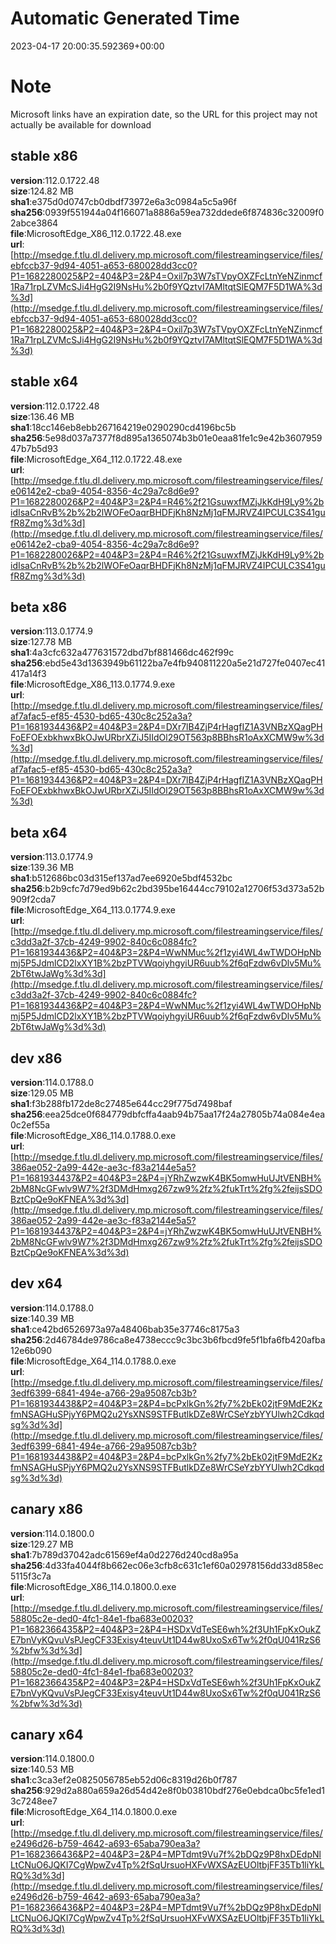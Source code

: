 # Automatic Generated Time
2023-04-17 20:00:35.592369+00:00

# Note
Microsoft links have an expiration date, so the URL for this project may not actually be available for download

## stable x86
**version**:112.0.1722.48  
**size**:124.82 MB  
**sha1**:e375d0d0747cb0dbdf73972e6a3c0984a5c5a96f  
**sha256**:0939f551944a04f166071a8886a59ea732ddede6f874836c32009f02abce3864  
**file**:MicrosoftEdge_X86_112.0.1722.48.exe  
**url**:[http://msedge.f.tlu.dl.delivery.mp.microsoft.com/filestreamingservice/files/ebfccb37-9d94-4051-a653-680028dd3cc0?P1=1682280025&P2=404&P3=2&P4=Oxil7p3W7sTVpyOXZFcLtnYeNZinmcf1Ra71rpLZVMcSJi4HgG2I9NsHu%2b0f9YQztvI7AMltqtSlEQM7F5D1WA%3d%3d](http://msedge.f.tlu.dl.delivery.mp.microsoft.com/filestreamingservice/files/ebfccb37-9d94-4051-a653-680028dd3cc0?P1=1682280025&P2=404&P3=2&P4=Oxil7p3W7sTVpyOXZFcLtnYeNZinmcf1Ra71rpLZVMcSJi4HgG2I9NsHu%2b0f9YQztvI7AMltqtSlEQM7F5D1WA%3d%3d)  

## stable x64
**version**:112.0.1722.48  
**size**:136.46 MB  
**sha1**:18cc146eb8ebb267164219e0290290cd4196bc5b  
**sha256**:5e98d037a7377f8d895a1365074b3b01e0eaa81fe1c9e42b360795947b7b5d93  
**file**:MicrosoftEdge_X64_112.0.1722.48.exe  
**url**:[http://msedge.f.tlu.dl.delivery.mp.microsoft.com/filestreamingservice/files/e06142e2-cba9-4054-8356-4c29a7c8d6e9?P1=1682280026&P2=404&P3=2&P4=R46%2f21GsuwxfMZjJkKdH9Ly9%2bidIsaCnRvB%2b%2b2lWOFeOaqrBHDFjKh8NzMj1qFMJRVZ4IPCULC3S41gufR8Zmg%3d%3d](http://msedge.f.tlu.dl.delivery.mp.microsoft.com/filestreamingservice/files/e06142e2-cba9-4054-8356-4c29a7c8d6e9?P1=1682280026&P2=404&P3=2&P4=R46%2f21GsuwxfMZjJkKdH9Ly9%2bidIsaCnRvB%2b%2b2lWOFeOaqrBHDFjKh8NzMj1qFMJRVZ4IPCULC3S41gufR8Zmg%3d%3d)  

## beta x86
**version**:113.0.1774.9  
**size**:127.78 MB  
**sha1**:4a3cfc632a477631572dbd7bf881466dc462f99c  
**sha256**:ebd5e43d1363949b61122ba7e4fb940811220a5e21d727fe0407ec41417a14f3  
**file**:MicrosoftEdge_X86_113.0.1774.9.exe  
**url**:[http://msedge.f.tlu.dl.delivery.mp.microsoft.com/filestreamingservice/files/af7afac5-ef85-4530-bd65-430c8c252a3a?P1=1681934436&P2=404&P3=2&P4=DXr7lB4ZjP4rHagfIZ1A3VNBzXQagPHFoEFOExbkhwxBkOJwURbrXZiJ5IIdOl29OT563p8BBhsR1oAxXCMW9w%3d%3d](http://msedge.f.tlu.dl.delivery.mp.microsoft.com/filestreamingservice/files/af7afac5-ef85-4530-bd65-430c8c252a3a?P1=1681934436&P2=404&P3=2&P4=DXr7lB4ZjP4rHagfIZ1A3VNBzXQagPHFoEFOExbkhwxBkOJwURbrXZiJ5IIdOl29OT563p8BBhsR1oAxXCMW9w%3d%3d)  

## beta x64
**version**:113.0.1774.9  
**size**:139.36 MB  
**sha1**:b512686bc03d315ef137ad7ee6920e5bdf4532bc  
**sha256**:b2b9cfc7d79ed9b62c2bd395be16444cc79102a12706f53d373a52b909f2cda7  
**file**:MicrosoftEdge_X64_113.0.1774.9.exe  
**url**:[http://msedge.f.tlu.dl.delivery.mp.microsoft.com/filestreamingservice/files/c3dd3a2f-37cb-4249-9902-840c6c0884fc?P1=1681934436&P2=404&P3=2&P4=WwNMuc%2f1zyi4WL4wTWDOHpNbmj5P5JdmlCD2lxXY1B%2bzPTVWqoiyhgyiUR6uub%2f6qFzdw6vDlv5Mu%2bT6twJaWg%3d%3d](http://msedge.f.tlu.dl.delivery.mp.microsoft.com/filestreamingservice/files/c3dd3a2f-37cb-4249-9902-840c6c0884fc?P1=1681934436&P2=404&P3=2&P4=WwNMuc%2f1zyi4WL4wTWDOHpNbmj5P5JdmlCD2lxXY1B%2bzPTVWqoiyhgyiUR6uub%2f6qFzdw6vDlv5Mu%2bT6twJaWg%3d%3d)  

## dev x86
**version**:114.0.1788.0  
**size**:129.05 MB  
**sha1**:f3b288fb172de8c27485e644cc29f775d7498baf  
**sha256**:eea25dce0f684779dbfcffa4aab94b75aa17f24a27805b74a084e4ea0c2ef55a  
**file**:MicrosoftEdge_X86_114.0.1788.0.exe  
**url**:[http://msedge.f.tlu.dl.delivery.mp.microsoft.com/filestreamingservice/files/386ae052-2a99-442e-ae3c-f83a2144e5a5?P1=1681934437&P2=404&P3=2&P4=jYRhZwzwK4BK5omwHuUJtVENBH%2bM8NcGFwlv9W7%2f3DMdHmxg267zw9%2fz%2fukTrt%2fg%2feijsSDOBztCpQe9oKFNEA%3d%3d](http://msedge.f.tlu.dl.delivery.mp.microsoft.com/filestreamingservice/files/386ae052-2a99-442e-ae3c-f83a2144e5a5?P1=1681934437&P2=404&P3=2&P4=jYRhZwzwK4BK5omwHuUJtVENBH%2bM8NcGFwlv9W7%2f3DMdHmxg267zw9%2fz%2fukTrt%2fg%2feijsSDOBztCpQe9oKFNEA%3d%3d)  

## dev x64
**version**:114.0.1788.0  
**size**:140.39 MB  
**sha1**:ce42bd6526973a97a48406bab35e37746c8175a3  
**sha256**:2d46784de9786ca8e4738eccc9c3bc3b6fbcd9fe5f1bfa6fb420afba12e6b090  
**file**:MicrosoftEdge_X64_114.0.1788.0.exe  
**url**:[http://msedge.f.tlu.dl.delivery.mp.microsoft.com/filestreamingservice/files/3edf6399-6841-494e-a766-29a95087cb3b?P1=1681934438&P2=404&P3=2&P4=bcPxlkGn%2fy7%2bEk02jtF9MdE2KzfmNSAGHuSPjyY6PMQ2u2YsXNS9STFButlkDZe8WrCSeYzbYYUlwh2Cdkqdsg%3d%3d](http://msedge.f.tlu.dl.delivery.mp.microsoft.com/filestreamingservice/files/3edf6399-6841-494e-a766-29a95087cb3b?P1=1681934438&P2=404&P3=2&P4=bcPxlkGn%2fy7%2bEk02jtF9MdE2KzfmNSAGHuSPjyY6PMQ2u2YsXNS9STFButlkDZe8WrCSeYzbYYUlwh2Cdkqdsg%3d%3d)  

## canary x86
**version**:114.0.1800.0  
**size**:129.27 MB  
**sha1**:7b789d37042adc61569ef4a0d2276d240cd8a95a  
**sha256**:4d33fa4044f8b662ec06e3cfb8c631c1ef60a02978156dd33d858ec5115f3c7a  
**file**:MicrosoftEdge_X86_114.0.1800.0.exe  
**url**:[http://msedge.f.tlu.dl.delivery.mp.microsoft.com/filestreamingservice/files/58805c2e-ded0-4fc1-84e1-fba683e00203?P1=1682366435&P2=404&P3=2&P4=HSDxVdTeSE6wh%2f3Uh1FpKxOukZE7bnVyKQvuVsPJegCF33Exisy4teuvUt1D44w8UxoSx6Tw%2f0qU041RzS6%2bfw%3d%3d](http://msedge.f.tlu.dl.delivery.mp.microsoft.com/filestreamingservice/files/58805c2e-ded0-4fc1-84e1-fba683e00203?P1=1682366435&P2=404&P3=2&P4=HSDxVdTeSE6wh%2f3Uh1FpKxOukZE7bnVyKQvuVsPJegCF33Exisy4teuvUt1D44w8UxoSx6Tw%2f0qU041RzS6%2bfw%3d%3d)  

## canary x64
**version**:114.0.1800.0  
**size**:140.53 MB  
**sha1**:c3ca3ef2e0825056785eb52d06c8319d26b0f787  
**sha256**:929d2a880a659a26d54d42e8f0b03810bdf276e0ebdca0bc5fe1ed13c7248ee7  
**file**:MicrosoftEdge_X64_114.0.1800.0.exe  
**url**:[http://msedge.f.tlu.dl.delivery.mp.microsoft.com/filestreamingservice/files/e2496d26-b759-4642-a693-65aba790ea3a?P1=1682366436&P2=404&P3=2&P4=MPTdmt9Vu7f%2bDQz9P8hxDEdpNlLtCNuO6JQKI7CgWpwZv4Tp%2fSqUrsuoHXFvWXSAzEUOltbjFF35Tb1liYkLRQ%3d%3d](http://msedge.f.tlu.dl.delivery.mp.microsoft.com/filestreamingservice/files/e2496d26-b759-4642-a693-65aba790ea3a?P1=1682366436&P2=404&P3=2&P4=MPTdmt9Vu7f%2bDQz9P8hxDEdpNlLtCNuO6JQKI7CgWpwZv4Tp%2fSqUrsuoHXFvWXSAzEUOltbjFF35Tb1liYkLRQ%3d%3d)  

